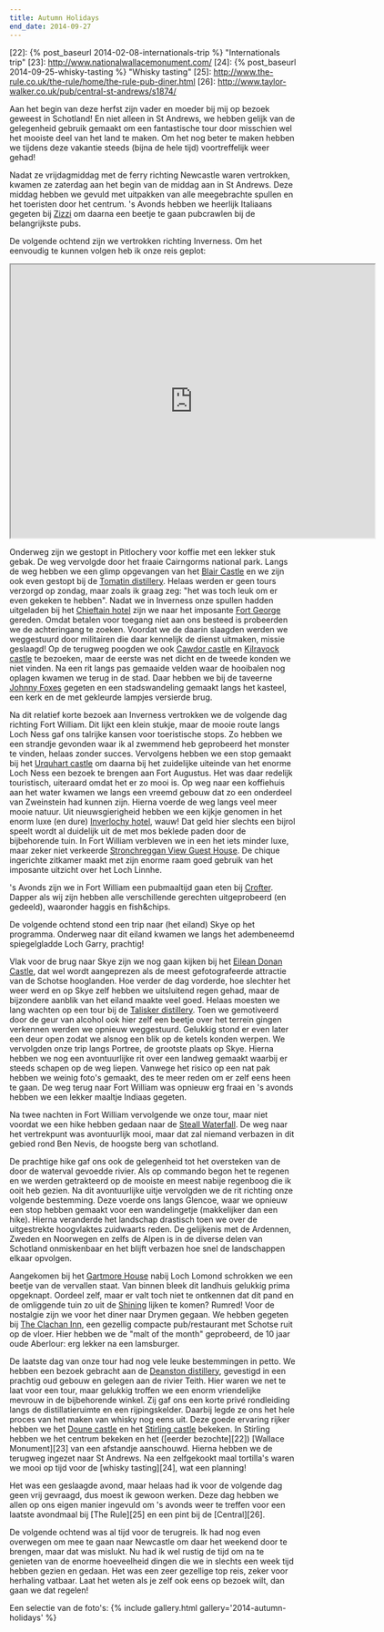 ```yaml
---
title: Autumn Holidays
end_date: 2014-09-27
---
```

[1]: http://www.zizzi.co.uk/venue/index/st-andrews
[2]: http://www.blair-castle.co.uk/
[3]: http://www.tomatin.com/
[4]: http://www.chieftainhotelinverness.com/
[5]: http://www.historic-scotland.gov.uk/propertyresults/propertyoverview.htm?PropID=PL_136
[6]: http://www.cawdorcastle.com/Home.aspx
[7]: http://kilravock.com/
[8]: http://www.johnnyfoxes.co.uk/
[9]: http://www.historic-scotland.gov.uk/propertyresults/propertyoverview.htm?PropID=PL_297
[10]: http://inverlochycastlehotel.com/
[11]: http://www.stronchreggan.co.uk/
[12]: http://www.crofterbar.co.uk/
[13]: http://www.eileandonancastle.com/
[14]: http://www.malts.com/taliskerwhisky/index.html
[15]: http://www.walkhighlands.co.uk/fortwilliam/steallfalls.shtml
[16]: http://www.gartmorehouse.com/
[17]: http://www.imdb.com/title/tt0081505/
[18]: http://www.clachaninndrymen.co.uk/
[19]: http://deanstonmalt.com/
[20]: http://www.historic-scotland.gov.uk/propertyresults/propertyoverview.htm?PropID=PL_092
[21]: http://www.stirlingcastle.gov.uk/
[22]: {% post_baseurl 2014-02-08-internationals-trip %} "Internationals trip"
[23]: http://www.nationalwallacemonument.com/
[24]: {% post_baseurl 2014-09-25-whisky-tasting %} "Whisky tasting"
[25]: http://www.the-rule.co.uk/the-rule/home/the-rule-pub-diner.html
[26]: http://www.taylor-walker.co.uk/pub/central-st-andrews/s1874/

Aan het begin van deze herfst zijn vader en moeder bij mij op bezoek geweest in Schotland! En niet alleen in St Andrews, we hebben gelijk van de gelegenheid gebruik gemaakt om een fantastische tour door misschien wel het mooiste deel van het land te maken. Om het nog beter te maken hebben we tijdens deze vakantie steeds (bijna de hele tijd) voortreffelijk weer gehad!

Nadat ze vrijdagmiddag met de ferry richting Newcastle waren vertrokken, kwamen ze zaterdag aan het begin van de middag aan in St Andrews. Deze middag hebben we gevuld met uitpakken van alle meegebrachte spullen en het toeristen door het centrum. 's Avonds hebben we heerlijk Italiaans gegeten bij [Zizzi][1] om daarna een beetje te gaan pubcrawlen bij de belangrijkste pubs.

De volgende ochtend zijn we vertrokken richting Inverness. Om het eenvoudig te kunnen volgen heb ik onze reis geplot:

<iframe src="https://mapsengine.google.com/map/u/0/embed?mid=zfmXklqejgRM.kemEnL30lrc0" width="640" height="480"></iframe>

Onderweg zijn we gestopt in Pitlochery voor koffie met een lekker stuk gebak. De weg vervolgde door het fraaie Cairngorms national park. Langs de weg hebben we een glimp opgevangen van het [Blair Castle][2] en we zijn ook even gestopt bij de [Tomatin distillery][3]. Helaas werden er geen tours verzorgd op zondag, maar zoals ik graag zeg: "het was toch leuk om er even gekeken te hebben". Nadat we in Inverness onze spullen hadden uitgeladen bij het [Chieftain hotel][4] zijn we naar het imposante [Fort George][5] gereden. Omdat betalen voor toegang niet aan ons besteed is probeerden we de achteringang te zoeken. Voordat we de daarin slaagden werden we weggestuurd door militairen die daar kennelijk de dienst uitmaken, missie geslaagd! Op de terugweg poogden we ook [Cawdor castle][6] en [Kilravock castle][7] te bezoeken, maar de eerste was net dicht en de tweede konden we niet vinden. Na een rit langs pas gemaaide velden waar de hooibalen nog oplagen kwamen we terug in de stad. Daar hebben we bij de taveerne [Johnny Foxes][8] gegeten en een stadswandeling gemaakt langs het kasteel, een kerk en de met gekleurde lampjes versierde brug.

Na dit relatief korte bezoek aan Inverness vertrokken we de volgende dag richting Fort William. Dit lijkt een klein stukje, maar de mooie route langs Loch Ness gaf ons talrijke kansen voor toeristische stops. Zo hebben we een strandje gevonden waar ik al zwemmend heb geprobeerd het monster te vinden, helaas zonder succes. Vervolgens hebben we een stop gemaakt bij het [Urquhart castle][9] om daarna bij het zuidelijke uiteinde van het enorme Loch Ness een bezoek te brengen aan Fort Augustus. Het was daar redelijk touristisch, uiteraard omdat het er zo mooi is. Op weg naar een koffiehuis aan het water kwamen we langs een vreemd gebouw dat zo een onderdeel van Zweinstein had kunnen zijn. Hierna voerde de weg langs veel meer mooie natuur. Uit nieuwsgierigheid hebben we een kijkje genomen in het enorm luxe (en dure) [Inverlochy hotel][10], wauw! Dat geld hier slechts een bijrol speelt wordt al duidelijk uit de met mos beklede paden door de bijbehorende tuin. In Fort William verbleven we in een het iets minder luxe, maar zeker niet verkeerde [Stronchreggan View Guest House][11]. De chique ingerichte zitkamer maakt met zijn enorme raam goed gebruik van het imposante uitzicht over het Loch Linnhe.

's Avonds zijn we in Fort William een pubmaaltijd gaan eten bij [Crofter][12]. Dapper als wij zijn hebben alle verschillende gerechten uitgeprobeerd (en gedeeld), waaronder haggis en fish&chips.

De volgende ochtend stond een trip naar (het eiland) Skye op het programma. Onderweg naar dit eiland kwamen we langs het adembeneemd spiegelgladde Loch Garry, prachtig!

Vlak voor de brug naar Skye zijn we nog gaan kijken bij het [Eilean Donan Castle][13], dat wel wordt aangeprezen als de meest gefotografeerde attractie van de Schotse hooglanden. Hoe verder de dag vorderde, hoe slechter het weer werd en op Skye zelf hebben we uitsluitend regen gehad, maar de bijzondere aanblik van het eiland maakte veel goed. Helaas moesten we lang wachten op een tour bij de [Talisker distillery][14]. Toen we gemotiveerd door de geur van alcohol ook hier zelf een beetje over het terrein gingen verkennen werden we opnieuw weggestuurd. Gelukkig stond er even later een deur open zodat we alsnog een blik op de ketels konden werpen. We vervolgden onze trip langs Portree, de grootste plaats op Skye. Hierna hebben we nog een avontuurlijke rit over een landweg gemaakt waarbij er steeds schapen op de weg liepen. Vanwege het risico op een nat pak hebben we weinig foto's gemaakt, des te meer reden om er zelf eens heen te gaan. De weg terug naar Fort William was opnieuw erg fraai en 's avonds hebben we een lekker maaltje Indiaas gegeten.

Na twee nachten in Fort William vervolgende we onze tour, maar niet voordat we een hike hebben gedaan naar de [Steall Waterfall][15]. De weg naar het vertrekpunt was avontuurlijk mooi, maar dat zal niemand verbazen in dit gebied rond Ben Nevis, de hoogste berg van schotland.

De prachtige hike gaf ons ook de gelegenheid tot het oversteken van de door de waterval gevoedde rivier. Als op commando begon het te regenen en we werden getrakteerd op de mooiste en meest nabije regenboog die ik ooit heb gezien. Na dit avontuurlijke uitje vervolgden we de rit richting onze volgende bestemming. Deze voerde ons langs Glencoe, waar we opnieuw een stop hebben gemaakt voor een wandelingetje (makkelijker dan een hike). Hierna veranderde het landschap drastisch toen we over de uitgestrekte hoogvlaktes zuidwaarts reden. De gelijkenis met de Ardennen, Zweden en Noorwegen en zelfs de Alpen is in de diverse delen van Schotland onmiskenbaar en het blijft verbazen hoe snel de landschappen elkaar opvolgen.

Aangekomen bij het [Gartmore House][16] nabij Loch Lomond schrokken we een beetje van de vervallen staat. Van binnen bleek dit landhuis gelukkig prima opgeknapt. Oordeel zelf, maar er valt toch niet te ontkennen dat dit pand en de omliggende tuin zo uit de [Shining][17] lijken te komen? Rumred! Voor de nostalgie zijn we voor het diner naar Drymen gegaan. We hebben gegeten bij [The Clachan Inn][18], een gezellig compacte pub/restaurant met Schotse ruit op de vloer. Hier hebben we de "malt of the month" geprobeerd, de 10 jaar oude Aberlour: erg lekker na een lamsburger.

De laatste dag van onze tour had nog vele leuke bestemmingen in petto. We hebben een bezoek gebracht aan de [Deanston distillery][19], gevestigd in een prachtig oud gebouw en gelegen aan de rivier Teith. Hier waren we net te laat voor een tour, maar gelukkig troffen we een enorm vriendelijke mevrouw in de bijbehorende winkel. Zij gaf ons een korte privé rondleiding langs de distillatieruimte en een rijpingskelder. Daarbij legde ze ons het hele proces van het maken van whisky nog eens uit. Deze goede ervaring rijker hebben we het [Doune castle][20] en het [Stirling castle][21] bekeken. In Stirling hebben we het centrum bekeken en het ([eerder bezochte][22]) [Wallace Monument][23] van een afstandje aanschouwd. Hierna hebben we de terugweg ingezet naar St Andrews. Na een zelfgekookt maal tortilla's waren we mooi op tijd voor de [whisky tasting][24], wat een planning!

Het was een geslaagde avond, maar helaas had ik voor de volgende dag geen vrij gevraagd, dus moest ik gewoon werken. Deze dag hebben we allen op ons eigen manier ingevuld om 's avonds weer te treffen voor een laatste avondmaal bij [The Rule][25] en een pint bij de [Central][26].

De volgende ochtend was al tijd voor de terugreis. Ik had nog even overwegen om mee te gaan naar Newcastle om daar het weekend door te brengen, maar dat was mislukt. Nu had ik wel rustig de tijd om na te genieten van de enorme hoeveelheid dingen die we in slechts een week tijd hebben gezien en gedaan. Het was een zeer gezellige top reis, zeker voor herhaling vatbaar. Laat het weten als je zelf ook eens op bezoek wilt, dan gaan we dat regelen!

Een selectie van de foto's:
{% include gallery.html gallery='2014-autumn-holidays' %}